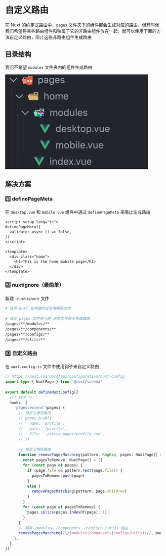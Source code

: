 # 自定义路由

在 Nuxt 的约定式路由中，`pages` 文件夹下的组件都会生成对应的路由，但有时候我们希望将某些路由组件和独属于它的非路由组件放在一起，就可以使用下面的方法自定义路由，阻止这些非路由组件生成路由

## 目录结构

我们不希望 `modules` 文件夹内的组件生成路由

<img src="./images/file-structure.png" class="my-img zoom-80">

## 解决方案

### 1️⃣ definePageMeta

在 `desktop.vue` 和 `mobile.vue` 组件中通过 `definePageMeta` 来阻止生成路由

```vue
<script setup lang="ts">
definePageMeta({
  validate: async () => false,
})
</script>

<template>
  <div class="home">
    <h1>This is the home mobile page</h1>
  </div>
</template>
```

### 2️⃣ nuxtignore（最简单）

新建 `.nuxtignore` 文件

```bash
# 告诉 Nuxt 在构建阶段忽略哪些文件

# 指定 pages 文件夹下的 这些文件夹不生成路由
/pages/**/modules/**
/pages/**/components/**
/pages/**/configs/**
/pages/**/utils/**
```

### 3️⃣ 自定义路由

在 `nuxt.config.ts` 文件中使用钩子来自定义路由

```typescript
// https://nuxt.com/docs/api/configuration/nuxt-config
import type { NuxtPage } from '@nuxt/schema'

export default defineNuxtConfig({
  /** 钩子 */
  hooks: {
    'pages:extend'(pages) {
      // 自定义添加路由
      // pages.push({
      //   name: 'profile',
      //   path: '/profile',
      //   file: '~/extra-pages/profile.vue',
      // })

      // 自定义移除路由
      function removePagesMatching(pattern: RegExp, pages: NuxtPage[] = []) {
        const pagesToRemove: NuxtPage[] = []
        for (const page of pages) {
          if (page.file && pattern.test(page.file)) {
            pagesToRemove.push(page)
          }
          else {
            removePagesMatching(pattern, page.children)
          }
        }
        for (const page of pagesToRemove) {
          pages.splice(pages.indexOf(page), 1)
        }
      }
      // 移除 /modules、/components、/configs、/utils 路由
      removePagesMatching(/\/(modules|components|configs|utils)\//, pages)
    },
  },
})
```